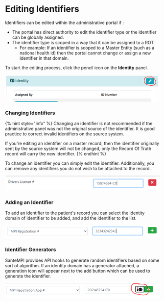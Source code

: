 # Editing Identifiers

Identifiers can be edited within the administrative portal if :

* The portal has direct authority to edit the identifier type or the identifier can be globally assigned.
* The identifier type is scoped in a way that it can be assigned to a ROT
  * For example: If an identifier is scoped to a Master Entity (such as a national health id) then the portal cannot change or assign a new identifier in that domain.

To start the editing process, click the pencil icon on the **Identity** panel.

![](<../../../../.gitbook/assets/image (14) (1).png>)

### Changing Identifiers

{% hint style="info" %}
Changing an identifier is not recommended if the administrative panel was not the original source of the identifier. It is good practice to correct invalid identifiers on the source system.&#x20;

If you're editing an identifier on a master record, then the identifier originally sent by the source system will not be changed, only the Record Of Truth record will carry the new identifier.
{% endhint %}

To change an identifier you can simply edit the identifier. Additionally, you can remove any identifiers you do not wish to be attached to the record.

![Editing an Identifier](<../../../../.gitbook/assets/image (54).png>)

### Adding an Identifier

To add an identifier to the patient's record you can select the identity domain of identifier to be added, and add the identifier to the list.

![](<../../../../.gitbook/assets/image (56).png>)

### Identifier Generators

SanteMPI provides API hooks to generate random identifiers based on some sort of algorithm. If an identity domain has a generator attached, a generation icon will appear next to the add button which can be used to generate the identifier.

![](<../../../../.gitbook/assets/image (87).png>)
